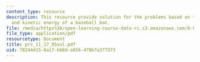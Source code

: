 ```yaml
---
content_type: resource
description: This resource provide solution for the problems based on the momentum
  and kinetic energy of a baseball bat.
file: /media/https%3A/open-learning-course-data-rc.s3.amazonaws.com/8-01l-physics-i-classical-mechanics-fall-2005/78244d158a17b68da856478b7a377373_prs_11_17_05sol.pdf
file_type: application/pdf
resourcetype: Document
title: prs_11_17_05sol.pdf
uid: 78244d15-8a17-b68d-a856-478b7a377373
---
```

